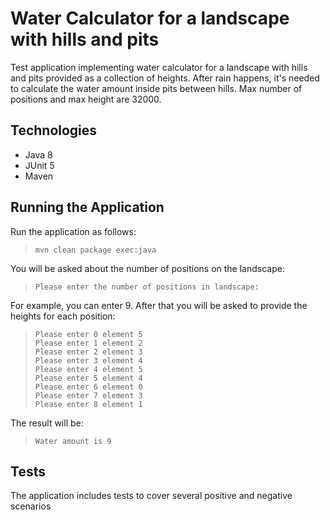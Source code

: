 # Water Calculator for a landscape with hills and pits 
Test application implementing water calculator for a landscape with hills and pits provided as a collection of heights. 
After rain happens, it's needed to calculate the water amount inside pits between hills.
Max number of positions and max height are 32000.

Technologies
------------

* Java 8
* JUnit 5
* Maven

Running the Application
-----------------------

Run the application as follows:
>     mvn clean package exec:java

You will be asked about the number of positions on the landscape:
>     Please enter the number of positions in landscape:
For example, you can enter 9.
After that you will be asked to provide the heights for each position:
>     Please enter 0 element 5
>     Please enter 1 element 2
>     Please enter 2 element 3
>     Please enter 3 element 4
>     Please enter 4 element 5
>     Please enter 5 element 4
>     Please enter 6 element 0
>     Please enter 7 element 3
>     Please enter 8 element 1
The result will be:
>     Water amount is 9

Tests
-----

The application includes tests to cover several positive and negative scenarios 
